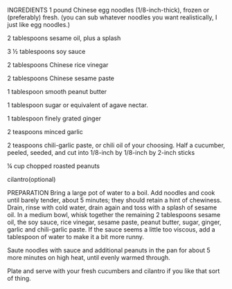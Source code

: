 INGREDIENTS
1 pound Chinese egg noodles (1/8-inch-thick), frozen or (preferably) fresh. (you can sub whatever noodles you want realistically, I just like egg noodles.)

2 tablespoons sesame oil, plus a splash

3 ½ tablespoons soy sauce

2 tablespoons Chinese rice vinegar

2 tablespoons Chinese sesame paste

1 tablespoon smooth peanut butter

1 tablespoon sugar or equivalent of agave nectar. 

1 tablespoon finely grated ginger

2 teaspoons minced garlic

2 teaspoons chili-garlic paste, or chili oil of your choosing. 
 Half a cucumber, peeled, seeded, and cut into 1/8-inch by 1/8-inch by 2-inch sticks

¼ cup chopped roasted peanuts

cilantro(optional)

PREPARATION
Bring a large pot of water to a boil. Add noodles and cook until barely tender, about 5 minutes; they should retain a hint of chewiness. Drain, rinse with cold water, drain again and toss with a splash of sesame oil.
In a medium bowl, whisk together the remaining 2 tablespoons sesame oil, the soy sauce, rice vinegar, sesame paste, peanut butter, sugar, ginger, garlic and chili-garlic paste. If the sauce seems a little too viscous, add a tablespoon of water to make it a bit more runny. 

Saute noodles with sauce and additional peanuts in the pan for about 5 more minutes on high heat, until evenly warmed through. 

Plate and serve with your fresh cucumbers and cilantro if you like that sort of thing.